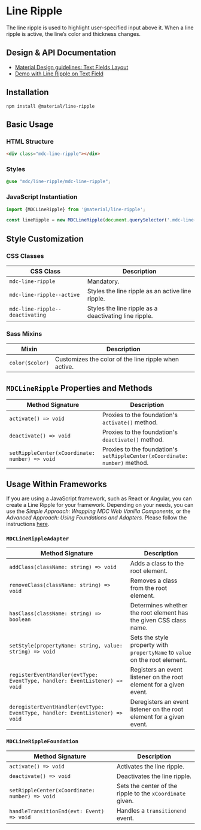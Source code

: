 <!--docs:
title: "Line Ripple"
layout: detail
section: components
excerpt: "The line ripple is used to highlight user-specified input above it."
path: /catalog/input-controls/line-ripple/
-->

# Line Ripple

The line ripple is used to highlight user-specified input above it. When a line ripple is active, the line’s color and thickness changes.

## Design & API Documentation

<ul class="icon-list">
  <li class="icon-list-item icon-list-item--spec">
    <a href="https://material.io/go/design-text-fields#text-fields-layout">Material Design guidelines: Text Fields Layout</a>
  </li>
  <li class="icon-list-item icon-list-item--spec">
    <a href="https://material-components.github.io/material-components-web-catalog/#/component/text-field">Demo with Line Ripple on Text Field</a>
  </li>
</ul>

## Installation

```
npm install @material/line-ripple
```

## Basic Usage

### HTML Structure

```html
<div class="mdc-line-ripple"></div>
```

### Styles

```scss
@use "mdc/line-ripple/mdc-line-ripple";
```

### JavaScript Instantiation

```js
import {MDCLineRipple} from '@material/line-ripple';

const lineRipple = new MDCLineRipple(document.querySelector('.mdc-line-ripple'));
```

## Style Customization

### CSS Classes

CSS Class | Description
--- | ---
`mdc-line-ripple` | Mandatory.
`mdc-line-ripple--active` | Styles the line ripple as an active line ripple.
`mdc-line-ripple--deactivating` | Styles the line ripple as a deactivating line ripple.

### Sass Mixins

Mixin | Description
--- | ---
`color($color)` | Customizes the color of the line ripple when active.

## `MDCLineRipple` Properties and Methods

Method Signature | Description
--- | ---
`activate() => void` | Proxies to the foundation's `activate()` method.
`deactivate() => void` | Proxies to the foundation's `deactivate()` method.
`setRippleCenter(xCoordinate: number) => void` | Proxies to the foundation's `setRippleCenter(xCoordinate: number)` method.

## Usage Within Frameworks

If you are using a JavaScript framework, such as React or Angular, you can create a Line Ripple for your framework. Depending on your needs, you can use the _Simple Approach: Wrapping MDC Web Vanilla Components_, or the _Advanced Approach: Using Foundations and Adapters_. Please follow the instructions [here](../../docs/integrating-into-frameworks.md).

### `MDCLineRippleAdapter`

Method Signature | Description
--- | ---
`addClass(className: string) => void` | Adds a class to the root element.
`removeClass(className: string) => void` | Removes a class from the root element.
`hasClass(className: string) => boolean` | Determines whether the root element has the given CSS class name.
`setStyle(propertyName: string, value: string) => void` | Sets the style property with `propertyName` to `value` on the root element.
`registerEventHandler(evtType: EventType, handler: EventListener) => void` | Registers an event listener on the root element for a given event.
`deregisterEventHandler(evtType: EventType, handler: EventListener) => void` | Deregisters an event listener on the root element for a given event.

### `MDCLineRippleFoundation`

Method Signature | Description
--- | ---
`activate() => void` | Activates the line ripple.
`deactivate() => void` |  Deactivates the line ripple.
`setRippleCenter(xCoordinate: number) => void` | Sets the center of the ripple to the `xCoordinate` given.
`handleTransitionEnd(evt: Event) => void` | Handles a `transitionend` event.
